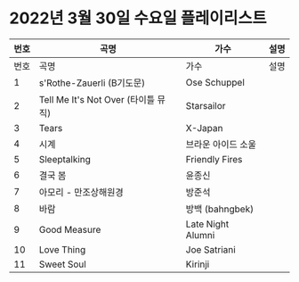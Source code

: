 # 2022년 3월 30일 수요일 플레이리스트

| 번호 | 곡명 | 가수 | 설명 |
|------|------|------|------|
| 번호 | 곡명 | 가수 | 설명 |
| 1 | s'Rothe-Zauerli (B기도문) | Ose Schuppel |  |
| 2 | Tell Me It's Not Over (타이틀 뮤직) | Starsailor |  |
| 3 | Tears | X-Japan |  |
| 4 | 시계 | 브라운 아이드 소울 |  |
| 5 | Sleeptalking | Friendly Fires |  |
| 6 | 결국 봄 | 윤종신 |  |
| 7 | 아모리 - 만조상해원경 | 방준석 |  |
| 8 | 바람 | 방백 (bahngbek) |  |
| 9 | Good Measure | Late Night Alumni |  |
| 10 | Love Thing | Joe Satriani |  |
| 11 | Sweet Soul | Kirinji |  |
